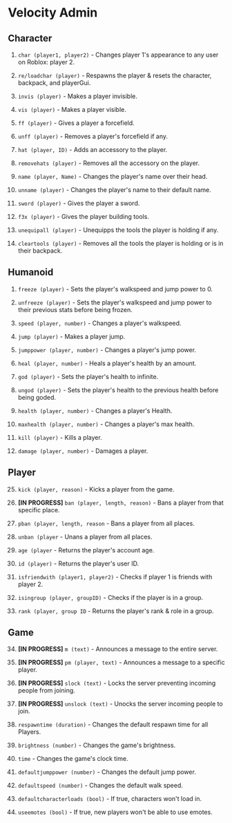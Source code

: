 # Velocity Admin

## Character

1. `char (player1, player2)` - Changes player 1's appearance to any user on Roblox: player 2.

2. `re/loadchar (player)` - Respawns the player & resets the character, backpack, and playerGui.

3. `invis (player)` - Makes a player invisible.

4. `vis (player)` - Makes a player visible.

1. `ff (player)` - Gives a player a forcefield.

2. `unff (player)` - Removes a player's forcefield if any.

3. `hat (player, ID)` - Adds an accessory to the player.

4. `removehats (player)` - Removes all the accessory on the player.

5.  `name (player, Name)` - Changes the player's name over their head.

6.  `unname (player)` - Changes the player's name to their default name.

7.  `sword (player)` - Gives the player a sword.

8.  `f3x (player)` - Gives the player building tools.

9.  `unequipall (player)` - Unequipps the tools the player is holding if any.

10. `cleartools (player)` - Removes all the tools the player is holding or is in their backpack.

## Humanoid

1.  `freeze (player)` - Sets the player's walkspeed and jump power to 0.

2.  `unfreeze (player)` - Sets the player's walkspeed and jump power to their previous stats before being frozen.

3.  `speed (player, number)` - Changes a player's walkspeed.

4.  `jump (player)` - Makes a player jump.

5.  `jumppower (player, number)` - Changes a player's jump power.

6.  `heal (player, number)` - Heals a player's health by an amount.

7.  `god (player)` - Sets the player's health to infinite.

8.  `ungod (player)` - Sets the player's health to the previous health before being goded.

9.  `health (player, number)` - Changes a player's Health.

10. `maxhealth (player, number)` - Changes a player's max health.

11. `kill (player)` - Kills a player.

12. `damage (player, number)` - Damages a player.

## Player

25. `kick (player, reason)` - Kicks a player from the game.

26. **[IN PROGRESS]** `ban (player, length, reason)` - Bans a player from that specific place.

27. `pban (player, length, reason` - Bans a player from all places.

28. `unban (player` - Unans a player from all places.

29. `age (player` - Returns the player's account age.

30. `id (player)` - Returns the player's user ID.

31. `isfriendwith (player1, player2)` - Checks if player 1 is friends with player 2.

32. `isingroup (player, groupID)` - Checks if the player is in a group.

33. `rank (player, group ID` - Returns the player's rank & role in a group.

## Game

34. **[IN PROGRESS]** `m (text)` - Announces a message to the entire server.

35. **[IN PROGRESS]** `pm (player, text)` - Announces a message to a specific player.
    
36. **[IN PROGRESS]** `slock (text)` - Locks the server preventing incoming people from joining.

37. **[IN PROGRESS]** `unslock (text)` - Unocks the server incoming people to join.

38. `respawntime (duration)` - Changes the default respawn time for all Players.

39. `brightness (number)` - Changes the game's brightness.

40. `time` - Changes the game's clock time.

41. `defaultjumppower (number)` - Changes the default jump power.

42. `defaultspeed (number)` - Changes the default walk speed.

43. `defaultcharacterloads (bool)` - If true, characters won't load in.

44. `useemotes (bool)` - If true, new players won't be able to use emotes.